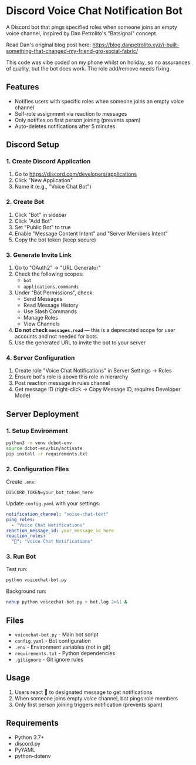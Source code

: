 # Discord Voice Chat Notification Bot

A Discord bot that pings specified roles when someone joins an empty voice channel, inspired by Dan Petrolito's "Batsignal" concept. 

Read Dan's original blog post here: https://blog.danpetrolito.xyz/i-built-something-that-changed-my-friend-gro-social-fabric/

This code was vibe coded on my phone whilst on holiday, so no assurances of quality, but the bot does work. The role add/remove needs fixing.

## Features

- Notifies users with specific roles when someone joins an empty voice channel
- Self-role assignment via reaction to messages
- Only notifies on first person joining (prevents spam)
- Auto-deletes notifications after 5 minutes

## Discord Setup

### 1. Create Discord Application
1. Go to https://discord.com/developers/applications
2. Click "New Application" 
3. Name it (e.g., "Voice Chat Bot")

### 2. Create Bot
1. Click "Bot" in sidebar
2. Click "Add Bot"
3. Set "Public Bot" to true
4. Enable "Message Content Intent" and "Server Members Intent"
5. Copy the bot token (keep secure)

### 3. Generate Invite Link
1. Go to "OAuth2" → "URL Generator"
2. Check the following scopes:
   - `bot`
   - `applications.commands`
3. Under "Bot Permissions", check:
   - Send Messages  
   - Read Message History  
   - Use Slash Commands  
   - Manage Roles  
   - View Channels  
4. **Do not check `messages.read`** — this is a deprecated scope for user accounts and not needed for bots.
5. Use the generated URL to invite the bot to your server

### 4. Server Configuration
1. Create role "Voice Chat Notifications" in Server Settings → Roles
2. Ensure bot's role is above this role in hierarchy
3. Post reaction message in rules channel
4. Get message ID (right-click → Copy Message ID, requires Developer Mode)

## Server Deployment

### 1. Setup Environment
```bash
python3 -m venv dcbot-env
source dcbot-env/bin/activate
pip install -r requirements.txt
```

### 2. Configuration Files

Create `.env`:
```
DISCORD_TOKEN=your_bot_token_here
```

Update `config.yaml` with your settings:
```yaml
notification_channel: "voice-chat-text"
ping_roles:
  - "Voice Chat Notifications"
reaction_message_id: your_message_id_here
reaction_roles:
  "🎤": "Voice Chat Notifications"
```

### 3. Run Bot

Test run:
```bash
python voicechat-bot.py
```

Background run:
```bash
nohup python voicechat-bot.py > bot.log 2>&1 &
```

## Files

- `voicechat-bot.py` - Main bot script
- `config.yaml` - Bot configuration
- `.env` - Environment variables (not in git)
- `requirements.txt` - Python dependencies
- `.gitignore` - Git ignore rules

## Usage

1. Users react 🎤 to designated message to get notifications
2. When someone joins empty voice channel, bot pings role members
3. Only first person joining triggers notification (prevents spam)

## Requirements

- Python 3.7+
- discord.py
- PyYAML  
- python-dotenv
